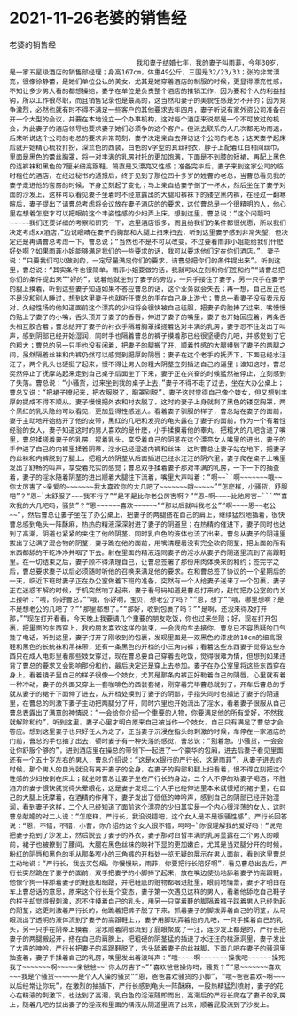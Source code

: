 # 2021-11-26老婆的销售经



老婆的销售经



                
									我和妻子结婚七年，我的妻子叫雨菲，今年30岁，是一家五星级酒店的销售部经理；身高167cm，体重49公斤，三围是32/23/33；张的非常漂亮，很像徐静蕾，是她们单位公认的美女，尤其是她穿着酒店的制服的时候，更显得漂亮性感，不知让多少男人看的都想操她，妻子在单位是负责整个酒店的推销工作，因为要和个人的利益挂钩，所以工作很尽职，而且销售记录也是最高的，这当然和妻子的美貌性感是分不开的；因为竞争激烈，必然也就有时不得不满足一些客户的其他要求去年四月，妻子听说有家外资公司准备召开一个大型的会议，并要在本地设立一个办事机构，这对每个酒店来说都是一个不可放过的机会，为此妻子的酒店领导也要求妻子她们必须争的这个客户。但派去联系的人几次都无功而返，后来听说这个公司的老总的要求非常苛刻，妻子决定亲自去拜访这个公司的老总；这天妻子起床后就开始精心梳妆打扮，深兰色的西装，白色的v字型的真丝衬衣，脖子上配着红白相间丝巾，里面是黑色的蕾丝胸罩，将一对丰满的乳房衬托的更加饱满，下面是不到膝的短裙，再配上黑色的连裤袜和黑色的7厘米细高跟鞋，简直是又漂亮又性感；准备完毕后，妻子来到这家公司的临时租住的酒店，在经过秘书的通报后，终于见到了那位四十多岁的姓曹的老总，当曹总看见我的妻子走进他的套房的时候，下身立刻起了变化；马上亲自给妻子倒了一杯水，然后坐在了妻子对面的沙发上，这样可以看见妻子坐着时不经意露出的大腿和裤袜下的镂空黑内裤，在经过一翻寒暄后，妻子提出了请曹总考虑将会议放在妻子酒店的的要求，这位曹总是一个很精明的人，他心里在想着怎麽才可以把眼前这个丰姿性感的少妇弄上床，想到这里，曹总说：“这个问题吗~~~~~我们还要详细的考察和研究一下，这里酒店很多，而且给我们的条件都很优惠，所以我们决定考虑xx酒店，”边说眼睛在妻子的胸部和大腿上扫来扫去，听到这里妻子感到非常失望，但决定还是再请曹总考虑一下，曹总说；“当然也不是不可以改变，不过要看雨菲小姐能给我们什麽好处啊？如果雨菲小姐能够满足我们的一些要求的话，我可以要求他们定在你们酒店。”，妻子说：“只要我们可以做到的，一定尽量满足你们的要求，请曹总把你们的条件提出来”。听到这里，曹总说：“其实条件也很简单，雨菲小姐要做的话，我就可以立刻和你们签和约”“请曹总把你们的条件提出来”“好的”，说着他就坐到了妻子的旁边，一只手搂住了妻子，另一只手在妻子的腿上摸着，听到这些妻子知道如果不答应曹总的话，这个业务就会失去；再一想，自己反正也不是没和别人睡过，想到这里妻子也就听任曹总的手在自己身上游弋；曹总一看妻子没有表示反对，久经性场的他知道面前这个漂亮的少妇将会很快被自己征服，把妻子的脸捧了过来，嘴慢慢的贴上了妻子的小嘴，舌头顶开了妻子的香唇，伸进了妻子的嘴里，妻子也开始回应着，两条舌头相互胶合着；曹总结开了妻子的衬衣手隔着胸罩揉搓着这对丰满的乳房，妻子忍不住发出了叫声，感到阴部已经开始湿润，同时手也隔着曹总的裤子摸着那已经很坚硬的几吧，并感觉到了它的粗大；曹总的另一只手也没有闲着，把妻子的腿搬了开，顺着性感的大腿摸到了妻子的两腿之间，虽然隔着丝袜和内裤仍然可以感觉到肥厚的阴唇；妻子在这个老手的抚弄下，下面已经水汪汪了，两个乳头也硬挺了起来，恨不得让男人的粗大阴茎立刻插进自己的逼里；谁知这时，曹总突然停止了抚摩站起来走到自己桌子后面坐了下来，妻子正在兴奋的时候猛然被停止，立刻感到了失落。曹总说：“小骚货，过来坐到我的桌子上去，”妻子不得不走了过去，坐在大办公桌上；曹总又说：“把裙子撩起来，把衣服脱了，胸罩别脱”，妻子这时觉得自己像个妓女，但又想到丰厚的提成不得不顺从。妻子慢慢把外衣和衬衣脱了，这时的妻子上身就剩了黑色的镂空胸罩，两个黑红的乳头隐约可以看见，更加显得性感迷人。看着妻子驯服的样子，曹总站在妻子的面前，妻子主动地开始结开了他的皮带，黑红的几吧和发亮的龟头露在了妻子的面前，作为一个有着性经验的女人，妻子知道这时的男人喜欢的是什麽，小手揉摸着他的睾丸，把粗大的几吧含进了嘴里，曹总揉搓着妻子的乳房，捏着乳头，享受着自己的阴茎在这个漂亮女人嘴里的进出，妻子的手伸进了自己的内裤里揉着阴蒂，淫水已经湿透内裤和丝袜；这时曹总让妻子站在地下，把妻子的丝袜和内裤脱到了腿上，把粗大的阴茎从后面插进已经水汪汪的阴穴里，妻子爬在桌子上嘴里发出了舒畅的叫声，享受着充实的感觉；曹总双手揉着妻子那对丰满的乳房，一下一下的抽查着，妻子的淫水随着阴茎的进出顺着大腿往下流着，嘴里大声叫着：“啊~~``啊~~~~~~~哦~~你太厉害了~亲爱的~~~~~~~我太喜欢你的大几吧了~~~~~~~哦~~~~~”“怎麽样，小骚货，舒服吧”？“恩~`太舒服了~~~我不行了”“是不是比你老公厉害啊？”“恩~啊~~~~比他厉害~```”“喜欢我的大几吧吗，骚货”？“恩~~~~~~喜欢~~~~~~”“那以后就叫我老公”“啊~~~~恩~~老公~~”，然后曹总让妻子坐在了办公桌上，把妻子的两腿搭在自己的肩上，继续猛烈地插着，很快曹总感到龟头一阵酥麻，热热的精液深深射进了妻子的阴道里；在热精的催进下，妻子同时也达到了高潮，阴道也紧紧的夹住了他的阴茎，同时乳白色的液体也流了出来。曹总从妻子的阴道里拔出了沾满了混合物的阴茎，妻子跪在他的面前，用嘴清理着没有完全软的阴茎，把上面的所有东西都舔的干乾净净并咽了下去。射在里面的精液连同妻子的淫水从妻子的阴道里流到了高跟鞋里。在一切结束之后，妻子顾不得清理自己，让曹总签署了那份用肉体换来的和约；签完字之后，曹总要求妻子以后必须随时听他的召唤来满足他的要求。在和曹总签了协议的一个星期后的一天，临近下班时妻子正在办公室做着下班的准备，突然有一个人给妻子送来了一个包裹，妻子正在迷惑不解的时候，手机突然响了起来，妻子看号码知道是曹总打来的，赶忙把办公室的门关上接听：“喂，你好曹总，”“哦，你好啊，宝贝，想老公了吗？”“恩，想了”“哦，哪里想啊？是不是想老公的几吧了？”“那里都想了。”“那好，收到包裹了吗？”“是啊，还没来得及打开那，”“现在打开看看，今天晚上我要请几个重要的朋友吃饭，你也过来坐陪；好，现在打开包裹，把里面的东西穿上，我的朋友喜欢这样的装束，一会我的车去接你。曹总已不容质疑的口气挂了电话，听到这里，妻子打开了刚收到的包裹，发现里面是一双黑色的漆皮的10cm的细高跟鞋和黑色的长统袜和吊袜带，还有一条黑色的开档的小三角内裤；看着这些东西妻子觉得这些东西只在成人电影里看那些妓女穿过，现在曹总要自己穿着去吃饭，觉得很难为情，但想到如果违背了曹总的要求又会影响那份和约，最后决定还是穿上去参加。妻子在办公室里将这些东西穿在身上，看着镜子里自己的样子很像一个妓女，尤其是那条内裤正好勒着自己的阴唇，心里就有着一种冲动，妻子的外面又穿上一套咖啡色的西装套裙，刚穿着完毕曹总就到了，开车后曹总的手就从妻子的裙子下面伸了进去，从开档处摸到了妻子的阴部，手指头同时也插进了妻子的阴道里，在曹总的刺激下妻子主动把两腿分了开，同时穴里也开始流出了淫水，看着妻子很服从自己曹总表露出了满意的神情说：“一会给你介绍一个重要的人物，你要满足他的所有爱好，不然我就解除和约”，听到这里，妻子心里才明白原来自己被当作一个妓女，自己只有满足了曹总才会答应。想到这里妻子也只好任人为之了，正当妻子沉浸在指头的刺激的时候，车停在一家酒店的门前，曹总的手也抽了出去，顿时妻子有一种失落的感觉，曹总说：“别着急，小骚货，一会会让你舒服个够的”，进到酒店里在操总的带领下一起进了一个豪华的包厢，进去后妻子看见里面还有一个五十岁左右的男人，曹总介绍说：“这是xx银行的严行长，这是雨菲”，从妻子进去的时候，那个男人的目光就没有离开妻子的全身，在妻子的胸部和腿上扫看着，恨不得立刻把这个性感的少妇按倒在床上；就坐时曹总让妻子坐在严行长的身边，二个人不停的劝妻子喝酒，不胜酒力的妻子很快就觉得头晕眼花，这是妻子发现二个人手已经伸进里本来就很短的裙子里，在自己的大腿上抚摩着，在酒精的作用下，妻子发出了低低的呻吟声，感到自己的阴部已经开始湿润，看到妻子这样，二个人已经知道了面前这个漂亮的少妇其实是一个内心很淫荡的女人，这时曹总献媚的对二人说：“怎麽样，严行长，我没说错吧，这个女人是不是很骚性感”，严行长回答说：“恩，不错，不错，小曹，你介绍的这个女人很不错，呵呵~`你很理解我的爱好吗！”说完把妻子抱到了沙发上，然后脱去了妻子的外衣，妻子那对白皙丰满的乳房显露在二个男人的眼前，裙子也被撩到了腰间，大腿在黑色丝袜的映衬下显的更加嫩白，尤其是当双腿分开的时候，粉红的阴唇和黑色的毛从那条窄小的三角裤的开档处一览无疑的展示在男人面前，看到这里曹总主动地说：“严行长，我去买包烟，你慢慢玩，雨菲，你要把行长陪好啊”，看见曹总出去后，严行长突然跪在了妻子的面前，双手把妻子的小脚捧了起来，放在嘴边使劲地舔着妻子的高跟鞋，他像个狗一样舔着妻子的鞋底和细跟，并把鞋底的赃物都咽进肚里，眼前地情景，妻子才明白在车上曹总话的意思，原来这个行长是个变态，妻子第一次遇见这样的男人，看着他舔吃自己鞋子的样子却觉得很刺激，忍不住摸着自己的乳头，用另一只穿着鞋的脚隔着裤子踩着男人已经勃起的阴茎，这更刺激着严行长的，他跪着把裤子脱了下来，抓着妻子的脚拨弄着自己的阴茎，从马眼流出了透明的液体流到了妻子的高跟鞋上，，妻子用脚玩弄着他的几吧，一只手揉着自己的乳头，另一只手在阴蒂上摸着，淫水顺着阴部流到了屁眼聚成了一汪，连沙发上都是的，严行长把妻子的两腿搬起开，搭在自己的肩膀上，把粗硬的阴茎猛的插进了水汪汪的桃源洞里，妻子发出了大声的呻吟，严行长把妻子的高跟鞋脱了，舌头舔着妻子的丝袜脚，下面几吧在妻子的骚洞里抽查着，妻子手揉着自己的乳房，嘴里发出着浪叫声：“哦~~~~啊~~~~~~~操我吧~~~~~~操死我了~~~~~~~啊~~~~~亲爸爸~~`你太厉害了~”“喜欢爸爸操你吗，骚货？”“恩~~~~~~~喜欢~~~我是个骚货~~~~~~是个人人操的骚货”“恩，爸爸喜欢骚货的小脚”，“哦~爸爸喜欢~啊~~~以后经常让你玩”，在激烈的抽插下，严行长感到龟头一阵酥麻，一股热精猛烈喷射，妻子的花心在精液的刺激下，也达到了高潮，乳白色的淫液随即而出，高潮后的严行长爬在了妻子的乳房上，随着几吧的拔出妻子的淫液和里面的精液从阴道里流了出来，顺着屁股流到了沙发上。 
									
								
            

